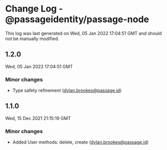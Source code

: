 # Change Log - @passageidentity/passage-node

This log was last generated on Wed, 05 Jan 2022 17:04:51 GMT and should not be manually modified.

<!-- Start content -->

## 1.2.0

Wed, 05 Jan 2022 17:04:51 GMT

### Minor changes

- Type safety refinement (dylan.brookes@passage.id)

## 1.1.0

Wed, 15 Dec 2021 21:15:19 GMT

### Minor changes

- Added User methods: delete, create (dylan.brookes@passage.id)
